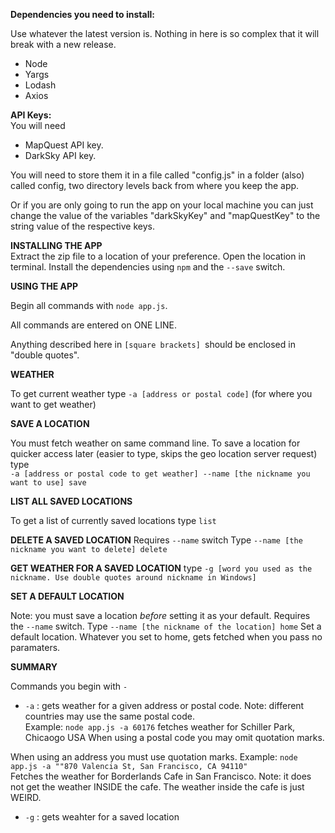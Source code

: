 **Dependencies you need to install:**

Use whatever the latest version is. Nothing in here is so complex that it will break with a new release.
* Node
* Yargs
* Lodash
* Axios

**API Keys:**  
You will need
* MapQuest API key.
* DarkSky API key.
  
You will need to store them it in a file called "config.js" in
a folder (also) called config, two directory levels back from
where you keep the app.

Or if you are only going to run the app on your local machine
you can just change the value of the variables "darkSkyKey"
and "mapQuestKey" to the string value of the respective keys.

**INSTALLING THE APP**  
Extract the zip file to a location of your preference. Open the location in terminal.
Install the dependencies using `npm` and the `--save` switch. 

**USING THE APP**

Begin all commands with `node app.js`.

All commands are entered on ONE LINE.

Anything described here in `[square brackets] `should be enclosed in "double quotes".

**WEATHER**

To get current weather type `-a [address or postal code]` (for where you want to get weather)

**SAVE A LOCATION**

You must fetch weather on same command line.
To save a location for quicker access later (easier to type, skips the geo location server request)
type  
 `-a [address or postal code to get weather] --name [the nickname you want to use] save`


**LIST ALL SAVED LOCATIONS**

To get a list of currently saved locations type `list`


**DELETE A SAVED LOCATION**
Requires `--name` switch
Type `--name [the nickname you want to delete] delete`

**GET WEATHER FOR A SAVED LOCATION**
type `-g [word you used as the nickname. Use double quotes around nickname in Windows]`

**SET A DEFAULT LOCATION**

Note: you must save a location _before_ setting it as your default.
Requires the `--name` switch.
Type `--name [the nickname of the location] home`
Set a default location. Whatever you set to home, gets fetched when you pass
no paramaters.


**SUMMARY**

Commands you begin with `-`
* `-a` : gets weather for a given address or postal code. 
Note: different countries may use the same postal code.  
Example: `node app.js -a 60176` 
fetches weather for Schiller Park, Chicaogo USA
When using a postal code you may omit quotation marks.

When using an address you must use quotation marks.
Example: `node app.js -a ""870 Valencia St, San Francisco, CA 94110"`  
Fetches the weather for Borderlands Cafe in San Francisco. 
Note: it does not get the weather INSIDE the cafe. The weather
inside the cafe is just WEIRD. 


* `-g` : gets weahter for a saved location



